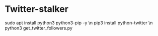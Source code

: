 # Twitter-stalker

sudo apt install python3 python3-pip -y \n
pip3 install python-twitter \n
python3 get_twitter_followers.py 